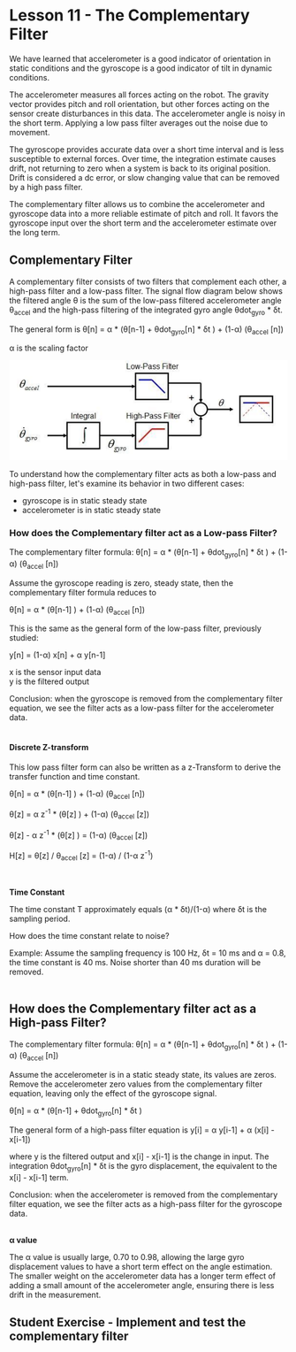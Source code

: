 # Lesson 11 - The Complementary Filter

We have learned that accelerometer is a good indicator of orientation in static conditions and the gyroscope is a good indicator of tilt in dynamic conditions. 

The accelerometer measures all forces acting on the robot. The gravity vector provides pitch and roll orientation, but other forces acting on the sensor create disturbances in this data. The accelerometer angle is noisy in the short term. Applying a low pass filter averages out the noise due to movement. 

The gyroscope provides accurate data over a short time interval and is less susceptible to external forces. Over time, the integration estimate causes drift, not returning to zero when a system is back to its original position. Drift is considered a dc error, or slow changing value that can be removed by a high pass filter.

The complementary filter allows us to combine the accelerometer and gyroscope data into a more reliable estimate of pitch and roll. It favors the gyroscope input over the short term and the accelerometer estimate over the long term. 

## Complementary Filter 

A complementary filter consists of two filters that complement each other, a high-pass filter and a low-pass filter. The signal flow diagram below shows the filtered angle &theta; is the sum of the low-pass filtered accelerometer angle &theta;<sub>accel</sub> and the high-pass filtering of the integrated gyro angle &theta;dot<sub>gyro</sub> * &delta;t.

The general form is &theta;[n] = &alpha; * (&theta;[n-1] + &theta;dot<sub>gyro</sub>[n] * &delta;t ) + (1-&alpha;) (&theta;<sub>accel</sub> [n])

&alpha; is the scaling factor


![Complementary Filter](./images/compfilter.jpg "complementary filter")


To understand how the complementary filter acts as both a low-pass and high-pass filter, let's examine its behavior in two different cases:
- gyroscope is in static steady state
- accelerometer is in static steady state


### How does the Complementary filter act as a Low-pass Filter?

The complementary filter formula: &theta;[n] = &alpha; * (&theta;[n-1] + &theta;dot<sub>gyro</sub>[n] * &delta;t ) + (1-&alpha;) (&theta;<sub>accel</sub> [n])

Assume the gyroscope reading is zero, steady state, then the complementary filter formula reduces to 

&theta;[n] = &alpha; * (&theta;[n-1] ) + (1-&alpha;) (&theta;<sub>accel</sub> [n])

This is the same as the general form of the low-pass filter, previously studied:

y[n] = (1-&alpha;) x[n] + &alpha; y[n-1]<br>

x is the sensor input data<br>
y is the filtered output

Conclusion: when the gyroscope is removed from the complementary filter equation, we see the filter acts as a low-pass filter for the accelerometer data.
<br>
<br>

#### Discrete Z-transform

This low pass filter form can also be written as a z-Transform to derive the transfer function and time constant.

&theta;[n] = &alpha; * (&theta;[n-1] ) + (1-&alpha;) (&theta;<sub>accel</sub> [n])

&theta;[z] = &alpha; z<sup>-1</sup> * (&theta;[z] ) + (1-&alpha;) (&theta;<sub>accel</sub> [z])

&theta;[z] - &alpha; z<sup>-1</sup> * (&theta;[z] ) =  (1-&alpha;) (&theta;<sub>accel</sub> [z])

H[z] = &theta;[z] / &theta;<sub>accel</sub> [z] = (1-&alpha;) / (1-&alpha; z<sup>-1</sup>)

<br>

**Time Constant**

The time constant &Tau; approximately equals (&alpha; * &delta;t)/(1-&alpha;) where &delta;t is the sampling period.

How does the time constant relate to noise?

Example: Assume the sampling frequency is 100 Hz, &delta;t = 10 ms and &alpha; = 0.8, the time constant is 40 ms. Noise shorter than 40 ms duration will be removed.
<br>
<br>


## How does the Complementary filter act as a High-pass Filter?

The complementary filter formula: &theta;[n] = &alpha; * (&theta;[n-1] + &theta;dot<sub>gyro</sub>[n] * &delta;t ) + (1-&alpha;) (&theta;<sub>accel</sub> [n])

Assume the accelerometer is in a static steady state, its values are zeros.
Remove the accelerometer zero values from the complementary filter equation, leaving only the effect of the gyroscope signal. 

&theta;[n] = &alpha; * (&theta;[n-1] + &theta;dot<sub>gyro</sub>[n] * &delta;t ) 


The general form of a high-pass filter equation is y[i] = &alpha; y[i-1] + &alpha; (x[i] - x[i-1])

where y is the filtered output and x[i] - x[i-1] is the change in input. The integration &theta;dot<sub>gyro</sub>[n] * &delta;t is the gyro displacement, the equivalent to the x[i] - x[i-1] term.

Conclusion: when the accelerometer is removed from the complementary filter equation, we see the filter acts as a high-pass filter for the gyroscope data.
<br>
<br>

**&alpha; value**

The &alpha; value is usually large, 0.70 to 0.98, allowing the large gyro displacement values to have a short term effect on the angle estimation. The smaller weight on the accelerometer data has a longer term effect of adding a small amount of the accelerometer angle, ensuring there is less drift in the measurement.


## Student Exercise - Implement and test the complementary filter